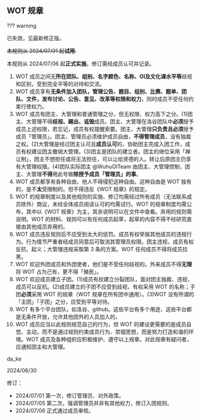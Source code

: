 ## WOT 规章

??? warning

已失效，见最新修正版。

~~本规则从 2024/07/01 起**试用**.~~

本规则从 2024/07/06 起**正式实施**，修订需经成员认可并记录。

1. WOT 成员之间无**所在团队、组别、名字颜色、名称、OI及文化课水平等**歧视和区别，受到完全平等的对待和交流。
2. WOT 成员享有**无条件加入团队，管理公告、题目、组别、比赛、题单、团队、文件，发布讨论、公告、意见、改革等权限和权力**，同时成员不受任何约束行使权力。
3. WOT 成员有团主、大管理和普通管理之分，但无权限、权力高下之分。(1)团主、大管理不得**歧视、踢出、诋毁**成员。团主、大管理在洛谷团队中**必须**授予成员上述权限，若忘记，成员有权提醒索要。团主、大管理**只负责且必须**授予成员「管理员」。团主、管理员必须维护成员自由，**不得管理成员**，没有独裁之权。(2)大管理是经过团主认可且**成员认可**的，协助团主完成入团工作，成员有权建议团主撤销大管理。(3)团主是团队的建立者。团主的继位采用「禅让制」，团主不想担任或将无法担任，可以让给贤德的人。转让后原团主仍享有大管理权限。(4)团队实际团主 @WuhuOITeam 由团主、大管理控制，团主、大管理**不得**用此号做**除授予成员「管理员」的事**。
4. WOT 成员都享有各种自由，他人不得侵犯这种自由。这种自由是 WOT 独有的，是不**太**受限制的。但不得违反《WOT 规章》的规定。
5. WOT 的规章制度以及其他规则的实施、修订均需经过所有成员（无法联系成员除外）商议，未经全体成员阅读认可的均需试行。WOT 的规章制度均需公布，其中以《WOT 规章》为主，其余说明可以在文件中查看。弃用的规则需说明。WOT 的材料、规则可以有任何成员起草，起草的内容不得不经研究直接由其他成员弃用的。
6. WOT 成员违反规则后不应受到太大的惩罚。成员有权举报其他成员的违规行为。行为情节严重者经成员同意后可取消其管理员权限。团主违规，成员有权反抗、起义；大管理违规采取第 3 条的方案。WOT 任何成员不得将成员拉黑。
7. WOT 欢迎外团成员和外团使者，他们是不受任何歧视的。外来成员不得**无理**将 WOT 占为己有，更不得「殖民」。
8. WOT 欢迎成员建立子团。(1)成员有权建立分裂团队，面对团主独裁、违规，成员可以反抗。(2)成员建立的子团不应受到歧视，有权采用 WOT 的名称；子团**必须**采用 WOT 的规章（WOT 规章在所有团中通用）。(3)WOT 没有所谓的「主团」「子团」之分，应受到平等对待。
9. WOT 有多个平台团队，如洛谷、github。这些平台有多个用途，这些平台都是无条件开放，允许其他团外的人员加入的。
10. WOT 成员应当以此规则规范自己的行为，但 WOT 的建设更需要的是成员自觉、主动，而不是通过规则约束成员行为、禁锢思想，而是努力打造和谐的环境。WOT 成员及各种组织应积极维护、遵守以上规章。对此规章有疑问者，应通知团主和大管理。

da_ke

2024/06/30

修订：

- 2024/07/01 第一次，修订管理员、对外政策。
- 2024/07/05 第二次，强调管理员并非有其他权力，修订入团规则。
- 2024/07/06 正式通过成员审核。